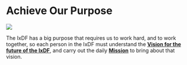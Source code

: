 # Achieve Our Purpose

![](../../images/hero-purpose.svg)

The IxDF has a big purpose that requires us to work hard, and to work together,
so each person in the IxDF must understand the **[Vision for the future of the IxDF](/outdated/achieve-purpose/vision.md)**,
and carry out the daily **[Mission](/outdated/achieve-purpose/mission.md)** to bring about that vision.
